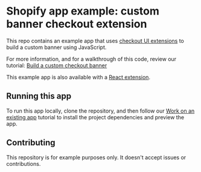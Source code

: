 # Shopify app example: custom banner checkout extension

This repo contains an example app that uses [checkout UI extensions](https://shopify.dev/docs/api/checkout-ui-extensions) to build a custom banner using JavaScript.

For more information, and for a walkthrough of this code, review our tutorial: [Build a custom checkout banner](https://shopify.dev/docs/apps/checkout/custom/banners/build)

This example app is also available with a [React extension](https://github.com/Shopify/example-checkout--custom-banner--react).

## Running this app

To run this app locally, clone the repository, and then follow our [Work on an existing app](https://shopify.dev/docs/apps/tools/cli/existing) tutorial to install the project dependencies and preview the app.

## Contributing

This repository is for example purposes only. It doesn't accept issues or contributions.
